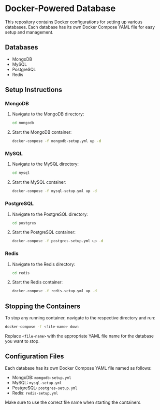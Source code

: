 # Docker-Powered Database

This repository contains Docker configurations for setting up various databases. Each database has its own Docker Compose YAML file for easy setup and management.

## Databases

- MongoDB
- MySQL
- PostgreSQL
- Redis

## Setup Instructions

### MongoDB

1. Navigate to the MongoDB directory:
   ```sh
   cd mongodb
   ```
2. Start the MongoDB container:
   ```sh
   docker-compose -f mongodb-setup.yml up -d
   ```

### MySQL

1. Navigate to the MySQL directory:
   ```sh
   cd mysql
   ```
2. Start the MySQL container:
   ```sh
   docker-compose -f mysql-setup.yml up -d
   ```

### PostgreSQL

1. Navigate to the PostgreSQL directory:
   ```sh
   cd postgres
   ```
2. Start the PostgreSQL container:
   ```sh
   docker-compose -f postgres-setup.yml up -d
   ```

### Redis

1. Navigate to the Redis directory:
   ```sh
   cd redis
   ```
2. Start the Redis container:
   ```sh
   docker-compose -f redis-setup.yml up -d
   ```

## Stopping the Containers

To stop any running container, navigate to the respective directory and run:

```sh
docker-compose -f <file-name> down
```

Replace `<file-name>` with the appropriate YAML file name for the database you want to stop.

## Configuration Files

Each database has its own Docker Compose YAML file named as follows:

- MongoDB: `mongodb-setup.yml`
- MySQL: `mysql-setup.yml`
- PostgreSQL: `postgres-setup.yml`
- Redis: `redis-setup.yml`

Make sure to use the correct file name when starting the containers.
